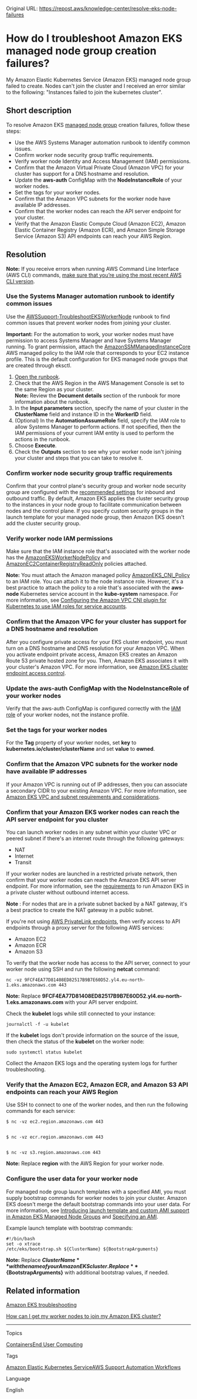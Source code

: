 Original URL: <https://repost.aws/knowledge-center/resolve-eks-node-failures>

# How do I troubleshoot Amazon EKS managed node group creation failures?

My Amazon Elastic Kubernetes Service (Amazon EKS) managed node group failed to create. Nodes can't join the cluster and I received an error similar to the following: "Instances failed to join the kubernetes cluster".

## Short description

To resolve Amazon EKS [managed node group](<https://docs.aws.amazon.com/eks/latest/userguide/managed-node-groups.html>) creation failures, follow these steps:

  * Use the AWS Systems Manager automation runbook to identify common issues.
  * Confirm worker node security group traffic requirements.
  * Verify worker node Identity and Access Management (IAM) permissions.
  * Confirm that the Amazon Virtual Private Cloud (Amazon VPC) for your cluster has support for a DNS hostname and resolution.
  * Update the **aws-auth** ConfigMap with the **NodeInstanceRole** of your worker nodes.
  * Set the tags for your worker nodes.
  * Confirm that the Amazon VPC subnets for the worker node have available IP addresses.
  * Confirm that the worker nodes can reach the API server endpoint for your cluster.
  * Verify that the Amazon Elastic Compute Cloud (Amazon EC2), Amazon Elastic Container Registry (Amazon ECR), and Amazon Simple Storage Service (Amazon S3) API endpoints can reach your AWS Region.



## Resolution

**Note:** If you receive errors when running AWS Command Line Interface (AWS CLI) commands, [make sure that you’re using the most recent AWS CLI version](<https://docs.aws.amazon.com/cli/latest/userguide/cli-chap-troubleshooting.html>).

### Use the Systems Manager automation runbook to identify common issues

Use the [AWSSupport-TroubleshootEKSWorkerNode](<https://docs.aws.amazon.com/systems-manager-automation-runbooks/latest/userguide/automation-awssupport-troubleshooteksworkernode.html>) runbook to find common issues that prevent worker nodes from joining your cluster.

**Important:** For the automation to work, your worker nodes must have permission to access Systems Manager and have Systems Manager running. To grant permission, attach the [AmazonSSMManagedInstanceCore](<https://docs.aws.amazon.com/systems-manager/latest/userguide/setup-instance-profile.html#instance-profile-policies-overview>) AWS managed policy to the IAM role that corresponds to your EC2 instance profile. This is the default configuration for EKS managed node groups that are created through eksctl.

  1. [Open the runbook](<https://console.aws.amazon.com/systems-manager/automation/execute/AWSSupport-TroubleshootEKSWorkerNode>).
  2. Check that the AWS Region in the AWS Management Console is set to the same Region as your cluster.  
**Note:** Review the **Document details** section of the runbook for more information about the runbook.
  3. In the **Input parameters** section, specify the name of your cluster in the **ClusterName** field and instance ID in the **WorkerID** field.
  4. (Optional) In the **AutomationAssumeRole** field, specify the IAM role to allow Systems Manager to perform actions. If not specified, then the IAM permissions of your current IAM entity is used to perform the actions in the runbook.
  5. Choose **Execute**.
  6. Check the **Outputs** section to see why your worker node isn't joining your cluster and steps that you can take to resolve it.



### Confirm worker node security group traffic requirements

Confirm that your control plane's security group and worker node security group are configured with the [recommended settings](<https://docs.aws.amazon.com/eks/latest/userguide/sec-group-reqs.html>) for inbound and outbound traffic. By default, Amazon EKS applies the cluster security group to the instances in your node group to facilitate communication between nodes and the control plane. If you specify custom security groups in the launch template for your managed node group, then Amazon EKS doesn't add the cluster security group.

### Verify worker node IAM permissions

Make sure that the IAM instance role that's associated with the worker node has the [AmazonEKSWorkerNodePolicy](<https://docs.aws.amazon.com/eks/latest/userguide/security-iam-awsmanpol.html#security-iam-awsmanpol-AmazonEKSWorkerNodePolicy>) and [AmazonEC2ContainerRegistryReadOnly](<https://docs.aws.amazon.com/AmazonECR/latest/userguide/security-iam-awsmanpol.html#security-iam-awsmanpol-AmazonEC2ContainerRegistryReadOnly>) policies attached.

**Note:** You must attach the Amazon managed policy [AmazonEKS_CNI_Policy](<https://docs.aws.amazon.com/eks/latest/userguide/cni-iam-role.html>) to an IAM role. You can attach it to the node instance role. However, it's a best practice to attach the policy to a role that's associated with the **aws-node** Kubernetes service account in the **kube-system** namespace. For more information, see [Configuring the Amazon VPC CNI plugin for Kubernetes to use IAM roles for service accounts](<https://docs.aws.amazon.com/eks/latest/userguide/cni-iam-role.html>).

### Confirm that the Amazon VPC for your cluster has support for a DNS hostname and resolution

After you configure private access for your EKS cluster endpoint, you must turn on a DNS hostname and DNS resolution for your Amazon VPC. When you activate endpoint private access, Amazon EKS creates an Amazon Route 53 private hosted zone for you. Then, Amazon EKS associates it with your cluster's Amazon VPC. For more information, see [Amazon EKS cluster endpoint access control](<https://docs.aws.amazon.com/eks/latest/userguide/cluster-endpoint.html>).

### Update the aws-auth ConfigMap with the NodeInstanceRole of your worker nodes

Verify that the aws-auth ConfigMap is configured correctly with the [IAM role](<https://docs.aws.amazon.com/eks/latest/userguide/add-user-role.html>) of your worker nodes, not the instance profile.

### Set the tags for your worker nodes

For the **Tag** property of your worker nodes, set **key** to **kubernetes.io/cluster/clusterName** and set **value** to **owned**.

### Confirm that the Amazon VPC subnets for the worker node have available IP addresses

If your Amazon VPC is running out of IP addresses, then you can associate a secondary CIDR to your existing Amazon VPC. For more information, see [Amazon EKS VPC and subnet requirements and considerations](<https://docs.aws.amazon.com/eks/latest/userguide/network_reqs.html#vpc-increase-ip-addresses>).

### Confirm that your Amazon EKS worker nodes can reach the API server endpoint for you cluster

You can launch worker nodes in any subnet within your cluster VPC or peered subnet if there's an internet route through the following gateways:

  * NAT
  * Internet
  * Transit



If your worker nodes are launched in a restricted private network, then confirm that your worker nodes can reach the Amazon EKS API server endpoint. For more information, see the [requirements](<https://docs.aws.amazon.com/eks/latest/userguide/private-clusters.html#private-cluster-requirements>) to run Amazon EKS in a private cluster without outbound internet access.

**Note** : For nodes that are in a private subnet backed by a NAT gateway, it's a best practice to create the NAT gateway in a public subnet.

If you're not using [AWS PrivateLink endpoints](<https://docs.aws.amazon.com/vpc/latest/privatelink/what-is-privatelink.html#use-cases>), then verify access to API endpoints through a proxy server for the following AWS services:

  * Amazon EC2
  * Amazon ECR
  * Amazon S3



To verify that the worker node has access to the API server, connect to your worker node using SSH and run the following **netcat** command:
    
    
    nc -vz 9FCF4EA77D81408ED82517B9B7E60D52.yl4.eu-north-1.eks.amazonaws.com 443

**Note:** Replace **9FCF4EA77D81408ED82517B9B7E60D52.yl4.eu-north-1.eks.amazonaws.com** with your API server endpoint.

Check the **kubelet** logs while still connected to your instance:
    
    
    journalctl -f -u kubelet

If the **kubelet** logs don't provide information on the source of the issue, then check the status of the **kubelet** on the worker node:
    
    
    sudo systemctl status kubelet

Collect the Amazon EKS logs and the operating system logs for further troubleshooting.

### Verify that the Amazon EC2, Amazon ECR, and Amazon S3 API endpoints can reach your AWS Region

Use SSH to connect to one of the worker nodes, and then run the following commands for each service:
    
    
    $ nc -vz ec2.region.amazonaws.com 443
    
    
    $ nc -vz ecr.region.amazonaws.com 443
    
    
    $ nc -vz s3.region.amazonaws.com 443

**Note:** Replace **region** with the AWS Region for your worker node.

### Configure the user data for your worker node

For managed node group launch templates with a specified AMI, you must supply bootstrap commands for worker nodes to join your cluster. Amazon EKS doesn't merge the default bootstrap commands into your user data. For more information, see [Introducing launch template and custom AMI support in Amazon EKS Managed Node Groups](<https://aws.amazon.com/blogs/containers/introducing-launch-template-and-custom-ami-support-in-amazon-eks-managed-node-groups/>) and [Specifying an AMI](<https://docs.aws.amazon.com/eks/latest/userguide/launch-templates.html#launch-template-custom-ami>).

Example launch template with bootstrap commands:
    
    
    #!/bin/bash
    set -o xtrace
    /etc/eks/bootstrap.sh ${ClusterName} ${BootstrapArguments}

**Note:** Replace **${ClusterName}** with the name of your Amazon EKS cluster. Replace **${BootstrapArguments}** with additional bootstrap values, if needed.

## Related information

[Amazon EKS troubleshooting](<https://docs.aws.amazon.com/eks/latest/userguide/troubleshooting.html>)

[How can I get my worker nodes to join my Amazon EKS cluster?](<https://repost.aws/knowledge-center/eks-worker-nodes-cluster>)

* * *

Topics

[Containers](<https://repost.aws/topics/TAgOdRefu6ShempO3dWPEofg/containers>)[End User Computing](<https://repost.aws/topics/TAG9-8GrrnTvezb-2ifZO_-w/end-user-computing>)

Tags

[Amazon Elastic Kubernetes Service](<https://repost.aws/tags/TA4IvCeWI1TE66q4jEj4Z9zg/amazon-elastic-kubernetes-service>)[AWS Support Automation Workflows](<https://repost.aws/tags/TAHgFysm6PQZye8cyq2WRo2A/aws-support-automation-workflows>)

Language

English
